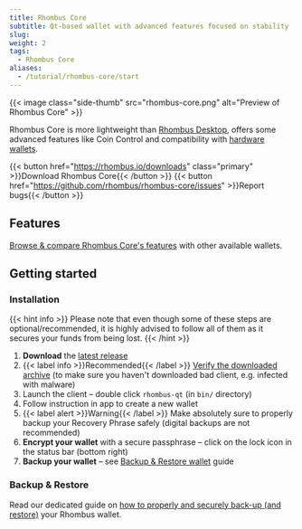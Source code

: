 ```yaml
---
title: Rhombus Core
subtitle: Qt-based wallet with advanced features focused on stability
slug:
weight: 2
tags:
  - Rhombus Core
aliases:
  - /tutorial/rhombus-core/start
---
```


{{< image class="side-thumb" src="rhombus-core.png" alt="Preview of Rhombus Core" >}}

Rhombus Core is more lightweight than [Rhombus Desktop](/tutorial/wallets/rhombus-desktop/), offers some advanced features like Coin Control and compatibility with [hardware wallets](/learn/wallets/hardware/).


{{< button href="https://rhombus.io/downloads" class="primary" >}}Download Rhombus Core{{< /button >}}
{{< button href="https://github.com/rhombus/rhombus-core/issues" >}}Report bugs{{< /button >}}


## Features

[Browse & compare Rhombus Core's features](/learn/wallets/overview/#comparison) with other available wallets.


## Getting started

### Installation

{{< hint info >}}
Please note that even though some of these steps are optional/recommended, it is highly advised to follow all of them as it secures your funds from being lost.
{{< /hint >}}

  1. **Download** the [latest release](https://github.com/rhombus/rhombus-core/releases/latest)
  2. {{< label info >}}Recommended{{< /label >}} [Verify the downloaded archive](/tutorial/security/verify-downloads/) (to make sure you haven't downloaded bad client, e.g. infected with malware)
  3. Launch the client – double click `rhombus-qt` (in `bin/` directory)
  4. Follow instruction in app to create a new wallet
  5. {{< label alert >}}Warning{{< /label >}} Make absolutely sure to properly backup your Recovery Phrase safely (digital backups are not recommended)
  6. **Encrypt your wallet** with a secure passphrase – click on the lock icon in the status bar (bottom right)
  7. **Backup your wallet** – see [Backup & Restore wallet](/tutorial/security/backup-restore-wallet/) guide


### Backup & Restore

Read our dedicated guide on [how to properly and securely back-up (and restore)](/tutorial/security/backup-restore-wallet/) your Rhombus wallet.